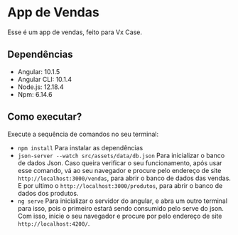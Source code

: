 # App de Vendas

Esse é um app de vendas, feito para Vx Case.

## Dependências

* Angular: 10.1.5
* Angular CLI: 10.1.4
* Node.js: 12.18.4
* Npm: 6.14.6

## Como executar?

Execute a sequência de comandos no seu terminal:

* `npm install` Para instalar as dependências
* `json-server --watch src/assets/data/db.json` Para inicializar o banco de dados Json. Caso queira verificar o seu funcionamento, após usar esse comando, vá ao seu navegador e procure pelo endereço de site `http://localhost:3000/vendas`, para abrir o banco de dados das vendas. E por ultimo o `http://localhost:3000/produtos`, para abrir o banco de dados dos produtos.
* `ng serve` Para inicializar o servidor do angular, e abra um outro terminal para isso, pois o primeiro estará sendo consumido pelo serve do json. Com isso, inicie o seu navegador e procure por pelo endereço de site `http://localhost:4200/`.

  



